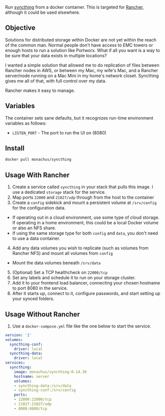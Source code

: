 Run [syncthing](https://syncthing.net) from a docker container. This is targeted for [Rancher](https://www.rancher.com), although it could be used elsewhere. 

## Objective

Solutions for distributed storage within Docker are not yet within the reach of the common man. Normal people don't have access to EMC towers or enough hosts to run a solution like Portworx. What if all you want is a way to be sure that your data exists in multiple locations? 

I wanted a simple solution that allowed me to do replication of files between Rancher nodes in AWS, or between my Mac, my wife's Mac, and a Rancher server/node running on a Mac Mini in my home's network closet. Syncthing gives me all of that, with full control over my data. 

Rancher makes it easy to manage.

## Variables

The container sets sane defaults, but it recognizes run-time environment variables as follows:

- `LISTEN_PORT` - The port to run the UI on (8080)

## Install
```sh
docker pull monachus/syncthing
```

## Usage With Rancher

1. Create a service called `syncthing` in your stack that pulls this image. I use a dedicated `storage` stack for the service.
2. Map ports `22000` and `21027/udp` through from the host to the container
3. Create a `config` sidekick and mount a persistent volume at `/srv/config` for the configuration data.
  - If operating out in a cloud environment, use some type of cloud storage. If operating in a home environment, this could be a local Docker volume or also an NFS share. 
  - If using the same storage type for both `config` and `data`, you don't need to use a data container.
4. Add any data volumes you wish to replicate (such as volumes from Rancher NFS) and mount all volumes from `config`
  - Mount the data volumes beneath `/srv/data`
5. (Optional) Set a TCP healthcheck on `22000/tcp`
6. Set any labels and schedule it to run on your storage cluster.
7. Add it to your frontend load balancer, connecting your chosen hostname to port 8080 in the service.
8. After it starts up, connect to it, configure passwords, and start setting up your synced folders.

## Usage Without Rancher

1. Use a `docker-compose.yml` file like the one below to start the service.
```yaml
version: '2'
volumes:
  syncthing-conf:
    driver: local
  syncthing-data:
    driver: local
services:
  syncthing:
    image: monachus/syncthing:0.14.36
    hostname: server
    volumes:
    - syncthing-data:/srv/data
    - syncthing-conf:/srv/config
    ports:
    - 22000:22000/tcp
    - 21027:21027/udp
    - 8080:8080/tcp
```

